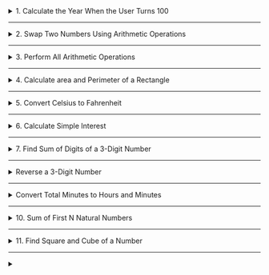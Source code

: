 <details>
<summary>1. Calculate the Year When the User Turns 100</summary>
  
```python
name=input("Enter you name :")
age=int(input("Enter your age :"))
remainingYears=100-age
ans=2025+remainingYears
print(name,"will turn 100 in",ans)
```
</details>

---

<details>
<summary>2. Swap Two Numbers Using Arithmetic Operations</summary>
  
```python
num1=int(input())
num2=int(input())
num1=num1+num2
num2=num1-num2
num1=num1-num2
print(num1,num2)
```
</details>

---

<details>
<summary>3. Perform All Arithmetic Operations</summary>
  
```python
num1=int(input())
num2=int(input())
print("Addition:",num1+num2)
print("Subtraction:",num1-num2)
print("Multiplication:",num1*num2)
print("Division:",num1//num2)
print("Modulus:",num1%num2)
```
</details>

---

<details>
<summary>4. Calculate area and Perimeter of a Rectangle</summary>
  
```python
length=int(input())
width=int(input())
area=length*width
perimeter=2*(length+width)
print("Area:",area)
print("Perimeter:",perimeter)
```
</details>

---

<details>
<summary>5. Convert Celsius to Fahrenheit</summary>
  
```python
celsius=float(input())
fahrenheit=(9/5)*celsius+32
print(fahrenheit)
```
</details>

---

<details>
<summary>6. Calculate Simple Interest</summary>
  
```python
p=int(input())
r=int(input())
t=int(input())
simpleIntrest=(p*r*t)/100
print(simpleIntrest)
```
</details>

---

<details>
<summary>7. Find Sum of Digits of a 3-Digit Number</summary>
  
```python
num=int(input())
ones=num%10
num=num//10
tens=(num%10)
num=num//10
hundreds=(num%10)
print(ones+tens+hundreds)
```
</details>

---

<details>
<summary>Reverse a 3-Digit Number</summary>
  
```python
num=int(input())
ones=num%10
num=num//10
tens=(num%10)
num=num//10
hundreds=(num%10)
print(ones*100+tens*10+hundreds*1)
```
</details>

---

<details>
<summary>Convert Total Minutes to Hours and Minutes</summary>
  
```python
minutes=int(input())
hour=minutes//60
minute=minutes%60
print(hour,":",minute,sep="")
```
</details>

---

<details>
<summary>10. Sum of First N Natural Numbers</summary>
  
```python
n=int(input())
sum=n*(n+1)//2
print(sum)
```
</details>

---

<details>
<summary>11. Find Square and Cube of a Number</summary>
  
```python
n=int(input())
print("square:",n**2)
print("Cube:",n**3)
```
</details>


---

<details>
<summary></summary>
  
```python

```
</details>
